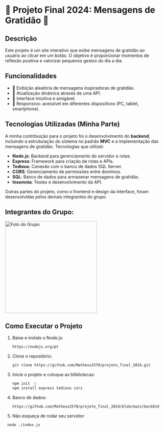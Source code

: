 # 🌟 Projeto Final 2024: Mensagens de Gratidão 🌟

## Descrição
Este projeto é um site interativo que exibe mensagens de gratidão ao usuário ao clicar em um botão. O objetivo é proporcionar momentos de reflexão positiva e valorizar pequenos gestos do dia a dia.

## Funcionalidades
- 🌼 Exibição aleatória de mensagens inspiradoras de gratidão.
- 🔄 Atualização dinâmica através de uma API.
- 🎨 Interface intuitiva e amigável.
- 📱 Responsivo: acessível em diferentes dispositivos (PC, tablet, smartphone).

## Tecnologias Utilizadas (Minha Parte)  
A minha contribuição para o projeto foi o desenvolvimento do **backend**, incluindo a estruturação do sistema no padrão **MVC** e a implementação das mensagens de gratidão. Tecnologias que utilizei:  

- **Node.js**: Backend para gerenciamento do servidor e rotas.  
- **Express**: Framework para criação de rotas e APIs.  
- **Tedious**: Conexão com o banco de dados SQL Server.  
- **CORS**: Gerenciamento de permissões entre domínios.  
- **SQL**: Banco de dados para armazenar mensagens de gratidão.  
- **Insomnia**: Testes e desenvolvimento da API.  

Outras partes do projeto, como o frontend e design da interface, foram desenvolvidas pelos demais integrantes do grupo.  

## Integrantes do Grupo:
<img src="https://github.com/user-attachments/assets/da331068-ba47-4e8d-972e-9b738e6684db" width="300" alt="Foto do Grupo">


## Como Executar o Projeto

1. Baixe e instale o Node.js:
    ```bash
   https://nodejs.org/pt 

2. Clone o repositório:
   ```bash
   git clone https://github.com/Matheus2570/projeto_final_2024.git

3. Inicie o projeto e coloque as blibliotecas:
   ```bash
   npm init -y
   npm install express tedious cors

4. Banco de dados:
   ```bash
   https://github.com/Matheus2570/projeto_final_2024/blob/main/backEnd/bancoDeDados.txt

 5. Não esqueça de rodar seu servidor:
  ```bash
   node ./index.js
